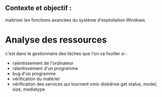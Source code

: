 

## Contexte et objectif : 
maitriser les fonctions avancées du système d'exploitation Windows 


# Analyse des ressources

c'est dans le gestionnaire des tâches que l'on va fouiller si :

- ralentissement de l'ordinateur 
- ralentissement d'un programme
- bug d'un programme
- vérification du matériel
- vérification des services qui tournent
vmic diskdrive get status, model, size, mediatype